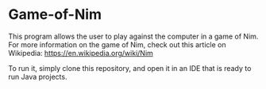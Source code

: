 # Game-of-Nim
This program allows the user to play against the computer in a game of Nim. For more information on the game of Nim, check out this article
on Wikipedia: https://en.wikipedia.org/wiki/Nim

To run it, simply clone this repository, and open it in an IDE that is ready to run Java projects.
